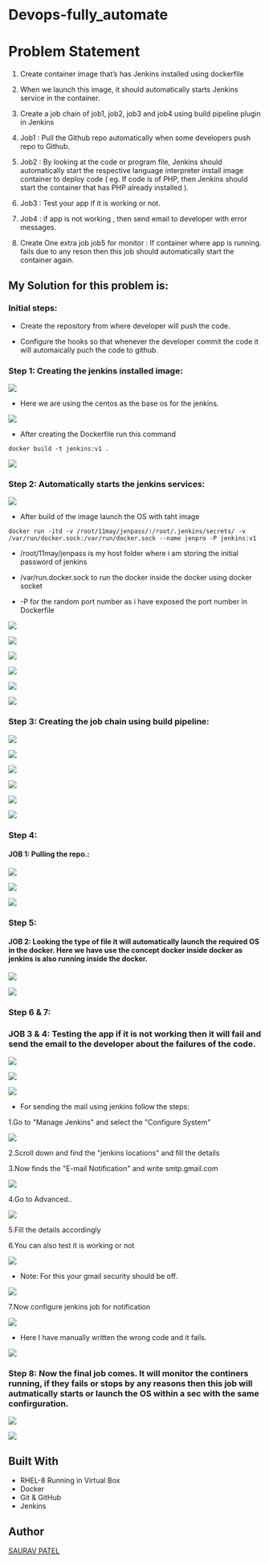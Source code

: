 # Devops-fully_automate
# Problem Statement

1.	Create container image that’s has Jenkins installed  using dockerfile 

2.	When we launch this image, it should automatically starts Jenkins service in the container.

3.	Create a job chain of job1, job2, job3 and  job4 using build pipeline plugin in Jenkins 

4.	 Job1 : Pull  the Github repo automatically when some developers push repo to Github.

5.	 Job2 : By looking at the code or program file, Jenkins should automatically start the respective language interpreter install image container to deploy code ( eg. If code is of  PHP, then Jenkins should start the container that has PHP already installed ).

6.	Job3 : Test your app if it  is working or not.

7.	Job4 : if app is not working , then send email to developer with error messages.

8.	Create One extra job job5 for monitor : If container where app is running. fails due to any reson then this job should automatically start the container again.

## My Solution for this problem is:
 

### Initial steps:

* Create the repository from where developer will push the code.

* Configure the hooks so that whenever the developer commit the code it will automaically puch the code to github.


### Step 1: Creating the jenkins installed image:


![](jen.png)

* Here we are using the centos as the base os for the jenkins.

![](jenbui.png)

* After creating the Dockerfile run this command

```
docker build -t jenkins:v1 .
```

![](jenins.png)


### Step 2: Automatically starts the jenkins services:


![](jendoc.png)

* After build of the image launch the OS with taht image 

```
docker run -itd -v /root/11may/jenpass/:/root/.jenkins/secrets/ -v /var/run/docker.sock:/var/run/docker.sock --name jenpro -P jenkins:v1
```

* /root/11may/jenpass is my host folder where i am storing the initial password of jenkins

* /var/run.docker.sock to run the docker inside the docker using docker socket

* -P for the random port number as i have exposed the port number in Dockerfile

![](jenpass.png)

![](jenpass1.png)

![](jenpass2.png)

![](jenrun.png)

![](jen1.png)

![](jen2.png)


### Step 3: Creating the job chain using build pipeline:


![](alljob.png)

![](build1.png)

![](build2.png)

![](build3.png)

![](build4.png)

![](build5.png)


### Step 4: 


#### JOB 1: Pulling the repo.:


![](job1.1.png)

![](job1.2.png)

![](job1.3.png)


### Step 5: 


#### JOB 2: Looking the type of file it will automatically launch the required OS in the docker. Here we have use the concept docker inside docker as jenkins is also running inside the docker.


![](job2.1.png)

![](job2.2.png)


### Step 6 & 7: 


### JOB 3 & 4: Testing the app if it is not working then it will fail and send the email to the developer about the failures of the code.


![](job3.1.png)

![](job3.2.png)

![](job3.3.png)

* For sending the mail using jenkins follow the steps:

1.Go to "Manage Jenkins" and select the "Configure System"

![](m1.png)

2.Scroll down and find the "jenkins locations" and fill the details

3.Now finds the "E-mail Notification" and write smtp.gmail.com

![](m2.png)

4.Go to Advanced..

![](m3.png)

5.Fill the details accordingly

6.You can also test it is working or not

![](m4.png)

* Note: For this your gmail security should be off.

![](ss1.png)

7.Now configure jenkins job for notification

![](job3.3.png)

* Here I have manually written the wrong code and it fails.

![](ss2.png)


### Step 8: Now the final job comes. It will monitor the continers running, if they fails or stops by any reasons then this job will autmatically starts or launch the OS within a sec with the same confirguration.

![](job4.1.png)

![](job4.2.png)


## Built With

* RHEL-8 Running in Virtual Box
* Docker
* Git & GitHub
* Jenkins

## Author

[SAURAV PATEL](https://www.linkedin.com/in/saurav-patel-148539151/)
